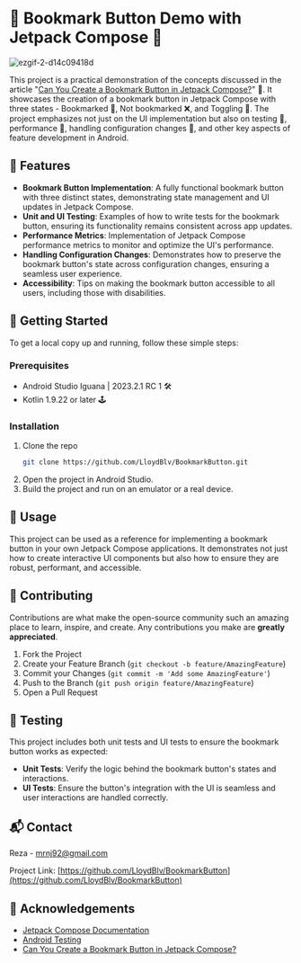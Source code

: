 
# 🌟 Bookmark Button Demo with Jetpack Compose 🌟

![ezgif-2-d14c09418d](https://github.com/LloydBlv/BookmarkButton/assets/5049185/3f4611ff-9af3-459c-87c1-430b1916ec90)


This project is a practical demonstration of the concepts discussed in the article "[Can You Create a Bookmark Button in Jetpack Compose?](https://medium.com/@mrnajafi/can-you-create-a-bookmark-button-in-jetpack-compose-c412b3f88824)" 📖. It showcases the creation of a bookmark button in Jetpack Compose with three states - Bookmarked 📌, Not bookmarked ❌, and Toggling 🔄. The project emphasizes not just on the UI implementation but also on testing 🧪, performance 🚀, handling configuration changes 🔄, and other key aspects of feature development in Android.

## 🎉 Features

- **Bookmark Button Implementation**: A fully functional bookmark button with three distinct states, demonstrating state management and UI updates in Jetpack Compose.
- **Unit and UI Testing**: Examples of how to write tests for the bookmark button, ensuring its functionality remains consistent across app updates.
- **Performance Metrics**: Implementation of Jetpack Compose performance metrics to monitor and optimize the UI's performance.
- **Handling Configuration Changes**: Demonstrates how to preserve the bookmark button's state across configuration changes, ensuring a seamless user experience.
- **Accessibility**: Tips on making the bookmark button accessible to all users, including those with disabilities.

## 🚀 Getting Started

To get a local copy up and running, follow these simple steps:

### Prerequisites

- Android Studio Iguana | 2023.2.1 RC 1 🛠️
- Kotlin 1.9.22 or later 🕹️

### Installation

1. Clone the repo
   ```sh
   git clone https://github.com/LloydBlv/BookmarkButton.git
   ```
2. Open the project in Android Studio.
3. Build the project and run on an emulator or a real device.

## 📖 Usage

This project can be used as a reference for implementing a bookmark button in your own Jetpack Compose applications. It demonstrates not just how to create interactive UI components but also how to ensure they are robust, performant, and accessible.

## 🤝 Contributing

Contributions are what make the open-source community such an amazing place to learn, inspire, and create. Any contributions you make are **greatly appreciated**.

1. Fork the Project
2. Create your Feature Branch (`git checkout -b feature/AmazingFeature`)
3. Commit your Changes (`git commit -m 'Add some AmazingFeature'`)
4. Push to the Branch (`git push origin feature/AmazingFeature`)
5. Open a Pull Request

## 🧪 Testing

This project includes both unit tests and UI tests to ensure the bookmark button works as expected:

- **Unit Tests**: Verify the logic behind the bookmark button's states and interactions.
- **UI Tests**: Ensure the button's integration with the UI is seamless and user interactions are handled correctly.


## 📬 Contact

Reza - mrnj92@gmail.com

Project Link: [https://github.com/LloydBlv/BookmarkButton](https://github.com/LloydBlv/BookmarkButton)

## 💖 Acknowledgements

- [Jetpack Compose Documentation](https://developer.android.com/jetpack/compose/documentation)
- [Android Testing](https://developer.android.com/training/testing/)
- [Can You Create a Bookmark Button in Jetpack Compose?](https://medium.com/@mrnajafi/can-you-create-a-bookmark-button-in-jetpack-compose-c412b3f88824)


